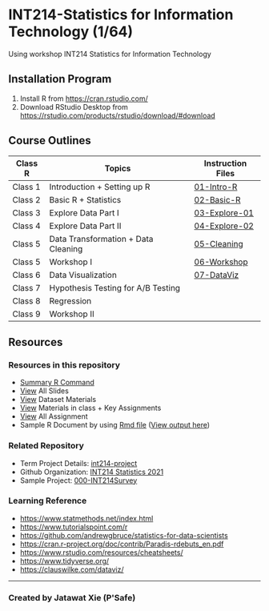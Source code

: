 # INT214-Statistics for Information Technology (1/64)

Using workshop INT214 Statistics for Information Technology

## Installation Program

1. Install R from https://cran.rstudio.com/
2. Download RStudio Desktop from https://rstudio.com/products/rstudio/download/#download

## Course Outlines

| Class R | Topics                              | Instruction Files                          |
| ------- | ----------------------------------- | ------------------------------------------ |
| Class 1 | Introduction + Setting up R         | [01-Intro-R](workshop/01-intro-R.md)       |
| Class 2 | Basic R + Statistics                | [02-Basic-R](workshop/02-Basic-R.md)       |
| Class 3 | Explore Data Part I                 | [03-Explore-01](workshop/03-Explore-01.md) |
| Class 4 | Explore Data Part II                | [04-Explore-02](workshop/04-Explore-02.md) |
| Class 5 | Data Transformation + Data Cleaning | [05-Cleaning](workshop/05-Cleaning.md)     |
| Class 5 | Workshop I                          | [06-Workshop](workshop/06-Workshop1.md)    |
| Class 6 | Data Visualization                  | [07-DataViz](workshop/07-DataViz.md)       |
| Class 7 | Hypothesis Testing for A/B Testing  |                                            |
| Class 8 | Regression                          |                                            |
| Class 9 | Workshop II                         |                                            |

## Resources

### Resources in this repository

- [Summary R Command](workshop/Summary.md)
- [View](https://drive.google.com/drive/folders/1Bi58GdQ19Te8JdCM7slyJdocpu8JudEc) All Slides
- [View](https://github.com/safesit23/INT214-Statistics/tree/main/datasets) Dataset Materials
- [View](https://github.com/safesit23/INT214-Statistics/tree/main/files) Materials in class + Key Assignments
- [View](https://github.com/safesit23/INT214-Statistics/tree/main/assignment) All Assignment
- Sample R Document by using [Rmd file](https://github.com/safesit23/INT214-Statistics/blob/main/files/SampleRDoc.Rmd) ([View output here](https://safesit23.github.io/INT214-Statistics/files/SampleRDoc.html))

### Related Repository

- Term Project Details: [int214-project](https://github.com/sit-2021-int214/int214-project)
- Github Organization: [INT214 Statistics 2021](https://github.com/sit-2021-int214)
- Sample Project: [000-INT214Survey](https://github.com/sit-2021-int214/000-INT214Survey)

### Learning Reference

- https://www.statmethods.net/index.html
- https://www.tutorialspoint.com/r
- https://github.com/andrewgbruce/statistics-for-data-scientists
- https://cran.r-project.org/doc/contrib/Paradis-rdebuts_en.pdf
- https://www.rstudio.com/resources/cheatsheets/
- https://www.tidyverse.org/
- https://clauswilke.com/dataviz/

---

### Created by Jatawat Xie (P'Safe)
